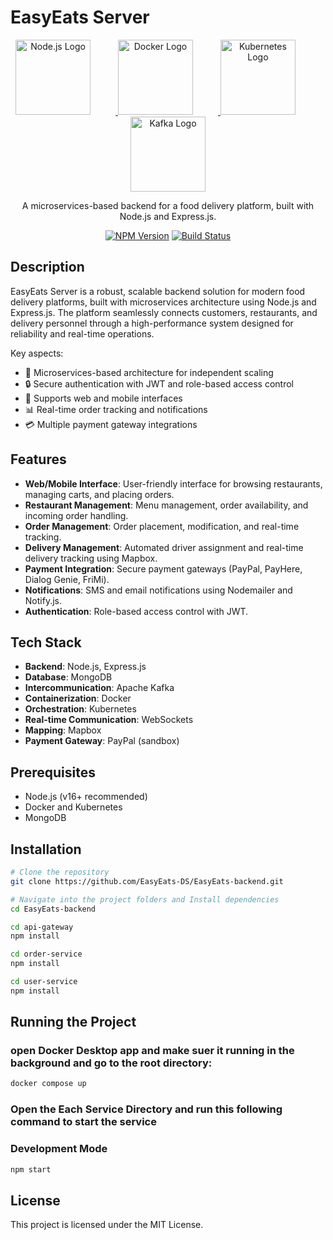 # EasyEats Server

<p align="center">
    <a href="https://nodejs.org/" target="blank">
        <img src="https://nodejs.org/static/images/logo.svg" width="120" alt="Node.js Logo" style="margin-right: 40px;" />
    </a>
    <a href="https://www.docker.com/" target="blank">
        <img src="https://en.vetores.org/d/docker.svg" width="120" alt="Docker Logo" style="margin-right: 40px;" />
    </a>
    <a href="https://kubernetes.io/" target="blank">
        <img src="https://vetores.org/d/kubernetes.svg" width="120" alt="Kubernetes Logo" style="margin-right: 40px;" />
    </a>
    <a href="https://kafka.apache.org/" target="blank">
        <img src="https://www.bettercloud.com/mx-careers/apache_kafka_wordtype-svg" width="120" alt="Kafka Logo" />
    </a>
</p>


<p align="center">
    A microservices-based backend for a food delivery platform, built with Node.js and Express.js.
</p>

<p align="center">
    <a href="https://www.npmjs.com/" target="_blank"><img src="https://img.shields.io/npm/v/express.svg" alt="NPM Version" /></a>
    <a href="https://circleci.com/gh/MealWhirl/MealWhirl-server" target="_blank"><img src="https://img.shields.io/circleci/build/github/MealWhirl/MealWhirl-server/master" alt="Build Status" /></a>
</p>

## Description

EasyEats Server is a robust, scalable backend solution for modern food delivery platforms, built with microservices architecture using Node.js and Express.js. The platform seamlessly connects customers, restaurants, and delivery personnel through a high-performance system designed for reliability and real-time operations.

Key aspects:
- 🚀 Microservices-based architecture for independent scaling
- 🔒 Secure authentication with JWT and role-based access control
- 📱 Supports web and mobile interfaces
- 📊 Real-time order tracking and notifications
- 💳 Multiple payment gateway integrations


## Features

- **Web/Mobile Interface**: User-friendly interface for browsing restaurants, managing carts, and placing orders.
- **Restaurant Management**: Menu management, order availability, and incoming order handling.
- **Order Management**: Order placement, modification, and real-time tracking.
- **Delivery Management**: Automated driver assignment and real-time delivery tracking using Mapbox.
- **Payment Integration**: Secure payment gateways (PayPal, PayHere, Dialog Genie, FriMi).
- **Notifications**: SMS and email notifications using Nodemailer and Notify.js.
- **Authentication**: Role-based access control with JWT.

## Tech Stack

- **Backend**: Node.js, Express.js
- **Database**: MongoDB
- **Intercommunication**: Apache Kafka
- **Containerization**: Docker
- **Orchestration**: Kubernetes
- **Real-time Communication**: WebSockets
- **Mapping**: Mapbox
- **Payment Gateway**: PayPal (sandbox)

## Prerequisites

- Node.js (v16+ recommended)
- Docker and Kubernetes
- MongoDB

## Installation

```bash
# Clone the repository
git clone https://github.com/EasyEats-DS/EasyEats-backend.git

# Navigate into the project folders and Install dependencies
cd EasyEats-backend

cd api-gateway
npm install

cd order-service
npm install

cd user-service
npm install
```

## Running the Project

### open Docker Desktop app and make suer it running  in the background and go to the root directory:
```bash
docker compose up
```

### Open the Each Service Directory and run this following command to start the service

### Development Mode

```bash
npm start
```

## License

This project is licensed under the MIT License.
